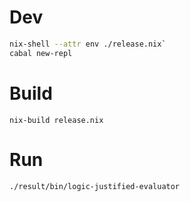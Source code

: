 # Dev

```sh
nix-shell --attr env ./release.nix`
cabal new-repl
```

# Build

```
nix-build release.nix
```

# Run

```sh
./result/bin/logic-justified-evaluator
```

